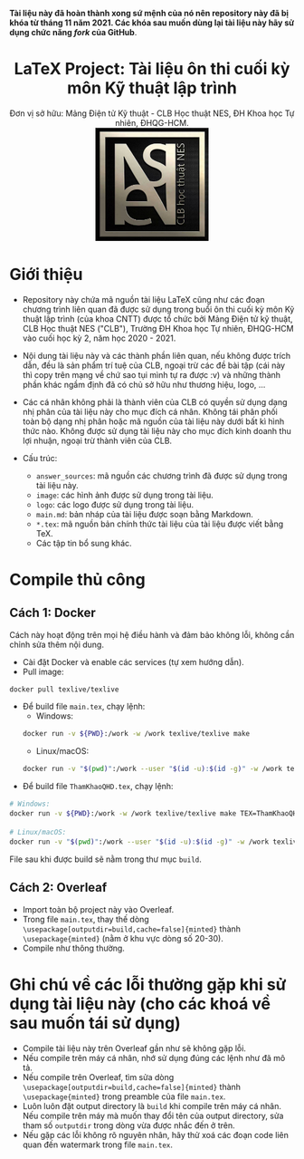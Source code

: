 **Tài liệu này đã hoàn thành xong sứ mệnh của nó nên repository này đã bị khóa từ tháng 11 năm 2021. Các khóa sau muốn dùng lại tài liệu này hãy sử dụng chức năng _fork_ của GitHub**.

<div align="center">
    <div>
        <h1> LaTeX Project: Tài liệu ôn thi cuối kỳ môn Kỹ thuật lập trình </h1>
        Đơn vị sở hữu: Mảng Điện tử Kỹ thuật - CLB Học thuật NES, ĐH Khoa học Tự nhiên, ĐHQG-HCM.
    </div>
<img src="image/neslogo.jpg" width=200>
</div>

# Giới thiệu
- Repository này chứa mã nguồn tài liệu LaTeX cũng như các đoạn chương trình liên quan đã được sử dụng trong buổi ôn thi cuối kỳ môn Kỹ thuật lập trình (của khoa CNTT) được tổ chức bởi Mảng Điện tử kỹ thuật, CLB Học thuật NES ("CLB"), Trường ĐH Khoa học Tự nhiên, ĐHQG-HCM vào cuối học kỳ 2, năm học 2020 - 2021.
- Nội dung tài liệu này và các thành phần liên quan, nếu không được trích dẫn, đều là sản phẩm trí tuệ của CLB, ngoại trừ các đề bài tập (cái này thì copy trên mạng về chứ sao tụi mình tự ra được :v) và những thành phần khác ngầm định đã có chủ sở hữu như thương hiệu, logo, ...
- Các cá nhân không phải là thành viên của CLB có quyền sử dụng dạng nhị phân của tài liệu này cho mục đích cá nhân. Không tái phân phối toàn bộ dạng nhị phân hoặc mã nguồn của tài liệu này dưới bất kì hình thức nào. Không được sử dụng tài liệu này cho mục đích kinh doanh thu lợi nhuận, ngoại trừ thành viên của CLB.

- Cấu trúc:
    - `answer_sources`: mã nguồn các chương trình đã được sử dụng trong tài liệu này.
    - `image`: các hình ảnh được sử dụng trong tài liệu.
    - `logo`: các logo được sử dụng trong tài liệu.
    - `main.md`: bản nháp của tài liệu được soạn bằng Markdown.
    - `*.tex`: mã nguồn bản chính thức tài liệu của tài liệu được viết bằng TeX.
    - Các tập tin bổ sung khác.

# Compile thủ công
## Cách 1: Docker
Cách này hoạt động trên mọi hệ điều hành và đảm bảo không lỗi, không cần chỉnh sửa thêm nội dung.
- Cài đặt Docker và enable các services (tự xem hướng dẫn).
- Pull image:
```
docker pull texlive/texlive
```
- Để build file `main.tex`, chạy lệnh:
    - Windows: 
    ```bash
    docker run -v ${PWD}:/work -w /work texlive/texlive make
    ```
    - Linux/macOS:
    ```bash
    docker run -v "$(pwd)":/work --user "$(id -u):$(id -g)" -w /work texlive/texlive make
    ```
- Để build file `ThamKhaoQHD.tex`, chạy lệnh:
```bash
# Windows:
docker run -v ${PWD}:/work -w /work texlive/texlive make TEX=ThamKhaoQHD.tex

# Linux/macOS:
docker run -v "$(pwd)":/work --user "$(id -u):$(id -g)" -w /work texlive/texlive make TEX=ThamKhaoQHD.tex
```

File sau khi được build sẽ nằm trong thư mục `build`.

## Cách 2: Overleaf
- Import toàn bộ project này vào Overleaf.
- Trong file `main.tex`, thay thế dòng `\usepackage[outputdir=build,cache=false]{minted}` thành `\usepackage{minted}` (nằm ở khu vực dòng số 20-30).
- Compile như thông thường.

# Ghi chú về các lỗi thường gặp khi sử dụng tài liệu này (cho các khoá về sau muốn tái sử dụng)
- Compile tài liệu này trên Overleaf gần như sẽ không gặp lỗi.
- Nếu compile trên máy cá nhân, nhớ sử dụng đúng các lệnh như đã mô tả.
- Nếu compile trên Overleaf, tìm sửa dòng `\usepackage[outputdir=build,cache=false]{minted}` thành `\usepackage{minted}` trong preamble của file `main.tex`.
- Luôn luôn đặt output directory là `build` khi compile trên máy cá nhân. Nếu compile trên máy mà muốn thay đổi tên của output directory, sửa tham số `outputdir` trong dòng vừa được nhắc đến ở trên.
- Nếu gặp các lỗi không rõ nguyên nhân, hãy thử xoá các đoạn code liên quan đến watermark trong file `main.tex`.
